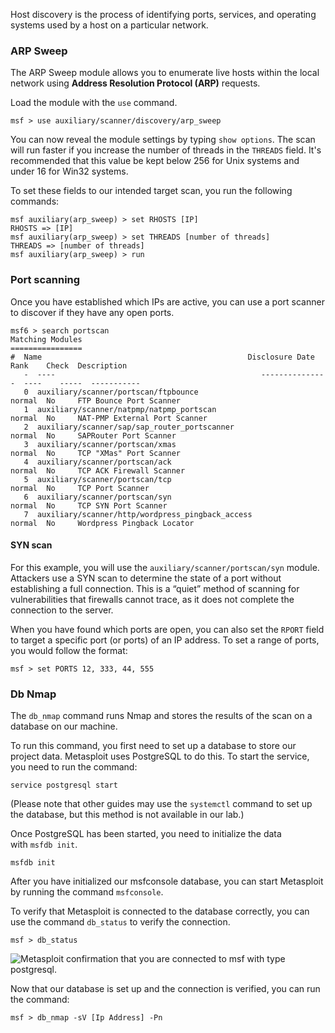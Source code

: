 Host discovery is the process of identifying ports, services, and operating systems used by a host on a particular network.

### ARP Sweep
The ARP Sweep module allows you to enumerate live hosts within the local network using **Address Resolution Protocol (ARP)** requests. 

Load the module with the `use` command.
```plaintext
msf > use auxiliary/scanner/discovery/arp_sweep
```

You can now reveal the module settings by typing `show options`.
The scan will run faster if you increase the number of threads in the `THREADS` field. It's recommended that this value be kept below 256 for Unix systems and under 16 for Win32 systems.

To set these fields to our intended target scan, you run the following commands:
```plaintext
msf auxiliary(arp_sweep) > set RHOSTS [IP]
RHOSTS => [IP]
msf auxiliary(arp_sweep) > set THREADS [number of threads]
THREADS => [number of threads]
msf auxiliary(arp_sweep) > run
```

### Port scanning
Once you have established which IPs are active, you can use a port scanner to discover if they have any open ports.
```
msf6 > search portscan
Matching Modules
================
#  Name                                              Disclosure Date  Rank    Check  Description
   -  ----                                              ---------------  ----    -----  -----------
   0  auxiliary/scanner/portscan/ftpbounce                               normal  No     FTP Bounce Port Scanner
   1  auxiliary/scanner/natpmp/natpmp_portscan                           normal  No     NAT-PMP External Port Scanner
   2  auxiliary/scanner/sap/sap_router_portscanner                       normal  No     SAPRouter Port Scanner
   3  auxiliary/scanner/portscan/xmas                                    normal  No     TCP "XMas" Port Scanner
   4  auxiliary/scanner/portscan/ack                                     normal  No     TCP ACK Firewall Scanner
   5  auxiliary/scanner/portscan/tcp                                     normal  No     TCP Port Scanner
   6  auxiliary/scanner/portscan/syn                                     normal  No     TCP SYN Port Scanner
   7  auxiliary/scanner/http/wordpress_pingback_access                   normal  No     Wordpress Pingback Locator
```

#### SYN scan
For this example, you will use the `auxiliary/scanner/portscan/syn` module. Attackers use a SYN scan to determine the state of a port without establishing a full connection. This is a “quiet” method of scanning for vulnerabilities that firewalls cannot trace, as it does not complete the connection to the server.  

When you have found which ports are open, you can also set the `RPORT` field to target a specific port (or ports) of an IP address. To set a range of ports, you would follow the format:

```plaintext
msf > set PORTS 12, 333, 44, 555
```

### Db Nmap
The `db_nmap` command runs Nmap and stores the results of the scan on a database on our machine.

To run this command, you first need to set up a database to store our project data. Metasploit uses PostgreSQL to do this. To start the service, you need to run the command:
```plaintext
service postgresql start
```
(Please note that other guides may use the `systemctl` command to set up the database, but this method is not available in our lab.)

Once PostgreSQL has been started, you need to initialize the data with `msfdb init`.
```plaintext
msfdb init
```

After you have initialized our msfconsole database, you can start Metasploit by running the command `msfconsole`.

To verify that Metasploit is connected to the database correctly, you can use the command `db_status` to verify the connection.
```plaintext
msf > db_status
```

![Metasploit confirmation that you are connected to msf with type postgresql.](https://il-labforge-assets.origin.immersivelabs.team/uploads/GGs4_7o4oSvwIHmTsYfKuncTUY9Qs3hJ0sYAfLv8uCo.png)

Now that our database is set up and the connection is verified, you can run the command:

```plaintext
msf > db_nmap -sV [Ip Address] -Pn
```
